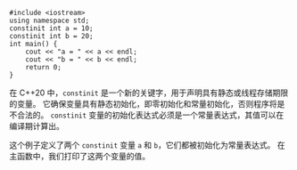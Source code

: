 ```
#include <iostream>
using namespace std;
constinit int a = 10;
constinit int b = 20;
int main() {
    cout << "a = " << a << endl;
    cout << "b = " << b << endl;
    return 0;
}
```
在 C++20 中，`constinit` 是一个新的关键字，用于声明具有静态或线程存储期限的变量。
它确保变量具有静态初始化，即零初始化和常量初始化，否则程序将是不合法的。
`constinit` 变量的初始化表达式必须是一个常量表达式，其值可以在编译期计算出。

这个例子定义了两个 `constinit` 变量 `a` 和 `b`，它们都被初始化为常量表达式。
在主函数中，我们打印了这两个变量的值。